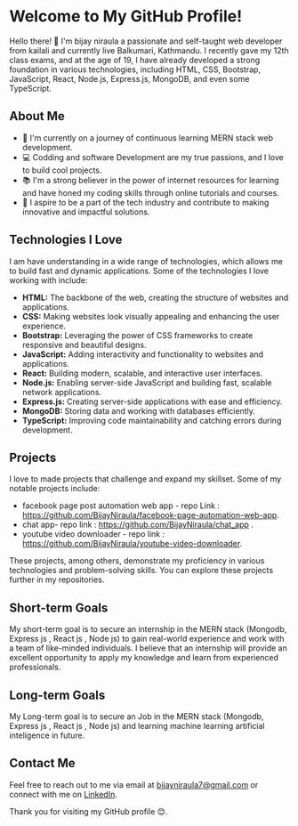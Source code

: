 # Welcome to My GitHub Profile!

Hello there! 👋 I'm bijay niraula a passionate and self-taught web developer from kailali and currently live Balkumari, Kathmandu. I recently gave my 12th class exams, and at the age of 19, I have already developed a strong foundation in various technologies, including HTML, CSS, Bootstrap, JavaScript, React, Node.js, Express.js, MongoDB, and even some TypeScript.

## About Me

- 🌱 I'm currently on a journey of continuous learning MERN stack web development.
- 💻 Codding and software Development are my true passions, and I love to build cool projects.
- 📚 I'm a strong believer in the power of internet resources for learning and have honed my coding skills through online tutorials and courses.
- 🚀 I aspire to be a part of the tech industry and contribute to making innovative and impactful solutions.

## Technologies I Love

I am have understanding in a wide range of technologies, which allows me to build fast and dynamic applications. Some of the technologies I love working with include:

- **HTML:** The backbone of the web, creating the structure of websites and applications.
- **CSS:** Making websites look visually appealing and enhancing the user experience.
- **Bootstrap:** Leveraging the power of CSS frameworks to create responsive and beautiful designs.
- **JavaScript:** Adding interactivity and functionality to websites and applications.
- **React:** Building modern, scalable, and interactive user interfaces.
- **Node.js:** Enabling server-side JavaScript and building fast, scalable network applications.
- **Express.js:** Creating server-side applications with ease and efficiency.
- **MongoDB:** Storing data and working with databases efficiently.
- **TypeScript:** Improving code maintainability and catching errors during development.

## Projects

I love to made projects that challenge and expand my skillset. Some of my notable projects include:

- facebook page post automation web app  - repo Link : https://github.com/BijayNiraula/facebook-page-automation-web-app.
- chat app-  repo link : https://github.com/BijayNiraula/chat_app .
- youtube video downloader - repo link : https://github.com/BijayNiraula/youtube-video-downloader.

These projects, among others, demonstrate my proficiency in various technologies and problem-solving skills. You can explore these projects further in my repositories.

## Short-term Goals

My short-term goal is to secure an internship  in the MERN stack (Mongodb, Express js , React js , Node js) to gain real-world experience and work with a team of like-minded individuals. I believe that an internship will provide an excellent opportunity to apply my knowledge and learn from experienced professionals. 

## Long-term Goals
My Long-term goal is to secure an Job   in the MERN stack (Mongodb, Express js , React js , Node js) and learning machine learning  artificial inteligence in future.

## Contact Me
Feel free to reach out to me via email at bijayniraula7@gmail.com or connect with me on [LinkedIn](https://www.linkedin.com/in/bijay-niraula-067735275/).

Thank you for visiting my GitHub profile 😊.
